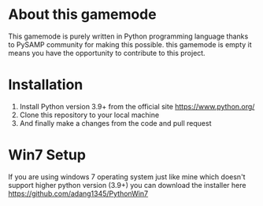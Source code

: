 # About this gamemode
This gamemode is purely written in Python programming language thanks to PySAMP community for making this possible.
this gamemode is empty it means you have the opportunity to contribute to this project.

# Installation
1. Install Python version 3.9+ from the official site https://www.python.org/
2. Clone this repository to your local machine
3. And finally make a changes from the code and pull request

# Win7 Setup
If you are using windows 7 operating system just like mine which doesn't support higher python version (3.9+) you can download the installer here https://github.com/adang1345/PythonWin7
